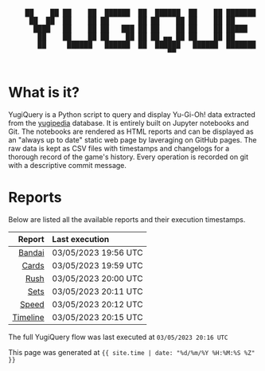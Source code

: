 <div align='center'>
    <pre>
    <br>
    ██    ██ ██    ██  ██████  ██  ██████  ██    ██ ███████ ██████  ██    ██ 
     ██  ██  ██    ██ ██       ██ ██    ██ ██    ██ ██      ██   ██  ██  ██  
      ████   ██    ██ ██   ███ ██ ██    ██ ██    ██ █████   ██████    ████   
       ██    ██    ██ ██    ██ ██ ██ ▄▄ ██ ██    ██ ██      ██   ██    ██    
       ██     ██████   ██████  ██  ██████   ██████  ███████ ██   ██    ██    
                                      ▀▀                                     
    </pre>
</div>

# What is it?

YugiQuery is a Python script to query and display Yu-Gi-Oh! data extracted from the [yugipedia](http://yugipedia.com) database. It is entirely built on Jupyter notebooks and Git. The notebooks are rendered as HTML reports and can be displayed as an "always up to date" static web page by laveraging on GitHub pages. The raw data is kept as CSV files with timestamps and changelogs for a thorough record of the game's history. Every operation is recorded on git with a descriptive commit message. 

# Reports

Below are listed all the available reports and their execution timestamps. 

|                    Report | Last execution       |
| -------------------------:|:-------------------- |
| [Bandai](Bandai.html) | 03/05/2023 19:56 UTC |
| [Cards](Cards.html) | 03/05/2023 19:59 UTC |
| [Rush](Rush.html) | 03/05/2023 20:00 UTC |
| [Sets](Sets.html) | 03/05/2023 20:11 UTC |
| [Speed](Speed.html) | 03/05/2023 20:12 UTC |
| [Timeline](Timeline.html) | 03/05/2023 20:15 UTC |


The full YugiQuery flow was last executed at `03/05/2023 20:16 UTC`

This page was generated at `{{ site.time | date: "%d/%m/%Y %H:%M:%S %Z" }}`
